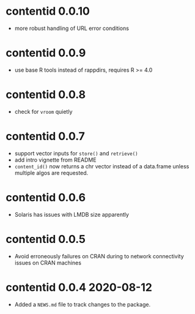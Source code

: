 # contentid 0.0.10

* more robust handling of URL error conditions

# contentid 0.0.9

* use base R tools instead of rappdirs, requires R >= 4.0

# contentid 0.0.8

* check for `vroom` quietly

# contentid 0.0.7

* support vector inputs for `store()` and `retrieve()`
* add intro vignette from README
* `content_id()` now returns a chr vector instead of a data.frame unless
  multiple algos are requested. 

# contentid 0.0.6

* Solaris has issues with LMDB size apparently

# contentid 0.0.5

* Avoid erroneously failures on CRAN during to network connectivity issues on CRAN machines

# contentid 0.0.4 2020-08-12

* Added a `NEWS.md` file to track changes to the package.
